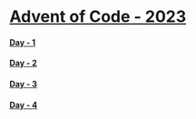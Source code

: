# [Advent of Code - 2023](https://adventofcode.com/2023/about)
#### [Day - 1](https://adventofcode.com/2023/day/1)
#### [Day - 2](https://adventofcode.com/2023/day/2)
#### [Day - 3](https://adventofcode.com/2023/day/3)
#### [Day - 4](https://adventofcode.com/2023/day/4)
